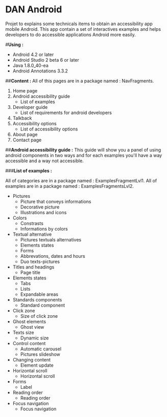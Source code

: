 # **DAN Android**

Projet to explains some technicals items to obtain an accessibility app mobile Android.
This app contain a set of interactives examples and helps developers to do accessible applications Android more easily.

#**Using :**

 - Android 4.2 or later
 - Android Studio 2 beta 6 or later
 - Java 1.8.0_40-ea
 - Android Annotations 3.3.2

##**Content :**
All of this pages are in a package named : NavFragments.

 1. Home page
 2. Android accessibility guide
	 - List of examples
 3. Developer guide
	 - List of requirements for android developers
 4. Talkback 
 5. Accessibility options
	 - List of accessibility options
 6. About page
 7. Contact page

##**Android accessibility guide :**
This guide will show you a panel of using android components in two ways and for each examples you'll have a way accessible and a way not accessible.

###**List of examples :**

All of categories are in a package named : ExamplesFragmentLvl1.
All of examples are in a package named : ExamplesFragmentsLvl2.

 - Pictures
	 - Picture that conveys informations
	 - Decorative picture
	 - Illustrations and icons
 - Colors
	 - Constrasts
	 - Informations by colors
 - Textual alternative
	 - Pictures textuals alternatives
	 - Elements states
	 - Forms
	 - Abbrevations, dates and hours
	 - Duo texts-pictures
 - Titles and headings
	 - Page title
 - Elements states
	 - Tabs
	 - Lists
	 - Expandable areas
 - Standards components
	 - Standard component
 - Click zone
	 - Size of click zone
 - Ghost elements
	 - Ghost view
 - Texts size
	 - Dynamic size
 - Control content
	 - Automatic carousel
	 - Pictures slideshow
 - Changing content
	 - Element update
 - Horizontal scroll
	 - Horizontal scroll
 - Forms
	 - Label
 - Reading order
	 - Reading order
 - Focus navigation
	 - Focus navigation

